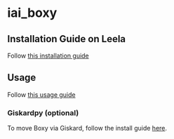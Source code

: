 # iai_boxy

## Installation Guide on Leela

Follow [this installation guide](https://toychest.ai.uni-bremen.de/wiki/ias:boxy_setup)

## Usage

Follow [this usage guide](https://toychest.ai.uni-bremen.de/wiki/ias:boxy_bringup)

### Giskardpy (optional)

To move Boxy via Giskard, follow the install guide [here](https://github.com/SemRoCo/giskardpy).
